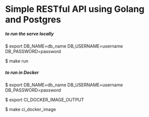 # Simple RESTful API using Golang and Postgres

##### to run the serve locally
$ export DB_NAME=db_name DB_USERNAME=username DB_PASSWORD=password

$ make run

##### to run in Docker
$ export DB_NAME=db_name DB_USERNAME=username DB_PASSWORD=password

$ export CI_DOCKER_IMAGE_OUTPUT

$ make ci_docker_image